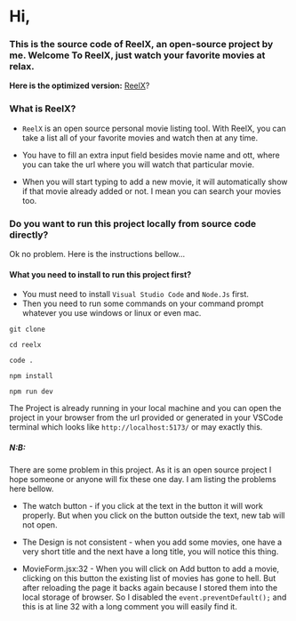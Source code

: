 # Hi,
### This is the source code of ReelX, an open-source project by me. Welcome To ReelX, just watch your favorite movies at relax.

**Here is the optimized version:** [ReelX](https://learner-of-string.github.io/reelx/)?

### What is ReelX?

- `ReelX` is an open source personal movie listing tool. With ReelX, you can take a list all of your favorite movies and watch then at any time.

- You have to fill an extra input field besides movie name and ott, where you can take the url where you will watch that particular movie.

- When you will start typing to add a new movie, it will automatically show if that movie already added or not. I mean you can search your movies too.

### Do you want to run this project locally from source code directly?
 Ok no problem. Here is the instructions bellow...

 #### What you need to install to run this project first?
 - You must need to install `Visual Studio Code` and `Node.Js` first.
 - Then you need to run some commands on your command prompt whatever you use windows or linux or even mac.
  
  ```
git clone 
  ```

  ```
cd reelx
  ```
  ```
code .
  ```
  ```
npm install
  ```
  ```
npm run dev
  ```

The Project is already running in your local machine and you can open the project in your browser from the url provided or generated in your VSCode terminal which looks like `http://localhost:5173/` or may exactly this.

##### N:B:
There are some problem in this project. As it is an open source project I hope someone or anyone will fix these one day. I am listing the problems here bellow.

- The watch button - if you click at the text in the button it will work properly. But when you click on the button outside the text, new tab will not open.
  
- The Design is not consistent - when you add some movies, one have a very short title and the next have a long title, you will notice this thing.

- MovieForm.jsx:32 - When you will click on Add button to add a movie, clicking on this button the existing list of movies has gone to hell. But after reloading the page it backs again because I stored them into the local storage of browser. So I disabled the `event.preventDefault();` and this is at line 32 with a long comment you will easily find it.